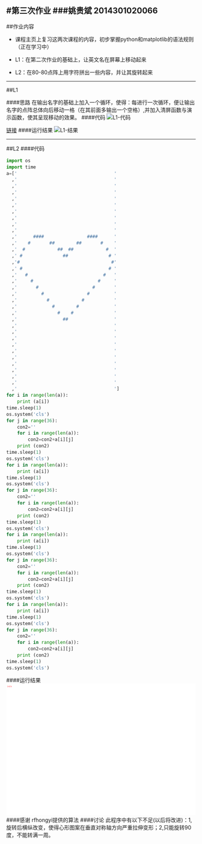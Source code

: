 #第三次作业
###姚贵斌 2014301020066
---
##作业内容
 - 课程主页上复习这两次课程的内容，初步掌握python和matplotlib的语法规则（正在学习中）
 
 - L1：在第二次作业的基础上，让英文名在屏幕上移动起来
 - L2：在80-80点阵上用字符拼出一些内容，并让其旋转起来

---
##L1

####思路
在输出名字的基础上加入一个循环，使得：每进行一次循环，便让输出名字的点阵总体向后移动一格（在其前面多输出一个空格）,并加入清屏函数与演示函数，使其呈现移动的效果。
####代码
![L1-代码](https://github.com/Guibeen/compuational_physics_N2014301020066/blob/master/images/%E4%BD%9C%E4%B8%9A%E4%B8%89-L1-%E4%BB%A3%E7%A0%81.png)

[链接](https://github.com/Guibeen/compuational_physics_N2014301020066/blob/master/codes/Exercise03-L1)
####运行结果
![L1-结果](https://github.com/Guibeen/compuational_physics_N2014301020066/blob/master/images/%E4%BD%9C%E4%B8%9A%E4%B8%89-L1-%E7%BB%93%E6%9E%9C.gif)

---
##L2
####代码
```python
import os
import time
a=['                                    '
  ,'                                    '
  ,'                                    '
  ,'                                    ' 
  ,'                                    '
  ,'                                    '
  ,'                                    '
  ,'                                    '
  ,'                                    '
  ,'                                    '
  ,'      ####                ####      '
  ,'    #       ##        ##       #    '
  ,'  #            ##  ##            #  '
  ,' #               ##               # '
  ,'#                                  #'
  ,' #                                # '
  ,'   #                            #   '
  ,'     #                        #     '
  ,'       #                    #       '
  ,'         #                #         '
  ,'           #            #           '
  ,'             #        #             '
  ,'               #    #               '
  ,'                 ##                 '
  ,'                                    '
  ,'                                    '
  ,'                                    '
  ,'                                    '
  ,'                                    '
  ,'                                    '
  ,'                                    '
  ,'                                    '
  ,'                                    '
  ,'                                    '
  ,'                                    '] 
for i in range(len(a)):
    print (a[i])
time.sleep(1)
os.system('cls')
for j in range(36):
    con2=''
    for i in range(len(a)):
        con2=con2+a[i][j]
    print (con2)   
time.sleep(1) 
os.system('cls')   
for i in range(len(a)):
    print (a[i])  
time.sleep(1) 
os.system('cls')    
for j in range(36):
    con2=''
    for i in range(len(a)):
        con2=con2+a[i][j]
    print (con2)   
time.sleep(1) 
os.system('cls') 
for i in range(len(a)):
    print (a[i])
time.sleep(1)
os.system('cls')
for j in range(36):
    con2=''
    for i in range(len(a)):
        con2=con2+a[i][j]
    print (con2)   
time.sleep(1) 
os.system('cls')   
for i in range(len(a)):
    print (a[i])  
time.sleep(1) 
os.system('cls')    
for j in range(36):
    con2=''
    for i in range(len(a)):
        con2=con2+a[i][j]
    print (con2)   
time.sleep(1) 
os.system('cls')
```
####运行结果
![结果](https://github.com/Guibeen/compuational_physics_N2014301020066/blob/master/images/%E4%BD%9C%E4%B8%9A%E4%B8%89-L2-%E7%BB%93%E6%9E%9C.gif)
####感谢
rfhongyi提供的算法
####讨论
此程序中有以下不足(以后将改进)：1,旋转后横纵改变，使得心形图案在垂直对称轴方向严重拉伸变形；2,只能旋转90度，不能转满一周。
